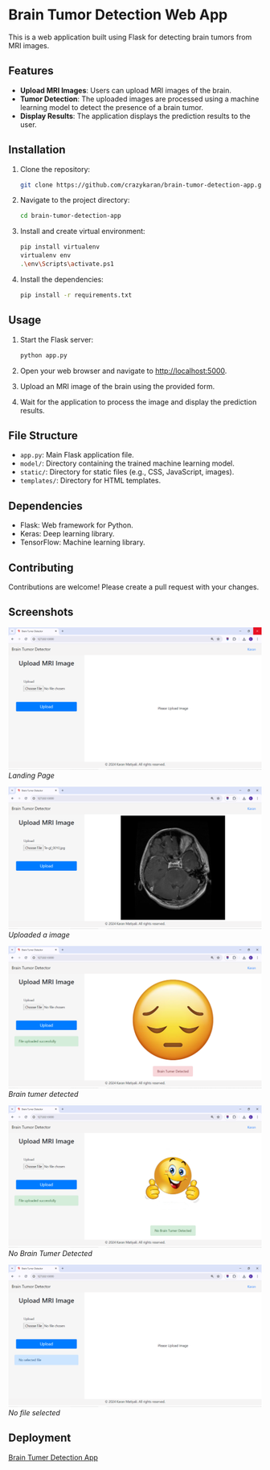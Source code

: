 # Brain Tumor Detection Web App

This is a web application built using Flask for detecting brain tumors from MRI images.

## Features

- **Upload MRI Images**: Users can upload MRI images of the brain.
- **Tumor Detection**: The uploaded images are processed using a machine learning model to detect the presence of a brain tumor.
- **Display Results**: The application displays the prediction results to the user.

## Installation

1. Clone the repository:

    ```bash
    git clone https://github.com/crazykaran/brain-tumor-detection-app.git
    ```

2. Navigate to the project directory:

    ```bash
    cd brain-tumor-detection-app
    ```

3. Install and create virtual environment:

    ```bash
    pip install virtualenv
    virtualenv env
    .\env\Scripts\activate.ps1
    ```

4. Install the dependencies:

    ```bash
    pip install -r requirements.txt
    ```

## Usage

1. Start the Flask server:

    ```bash
    python app.py
    ```

2. Open your web browser and navigate to [http://localhost:5000](http://localhost:5000).

3. Upload an MRI image of the brain using the provided form.

4. Wait for the application to process the image and display the prediction results.

## File Structure

- `app.py`: Main Flask application file.
- `model/`: Directory containing the trained machine learning model.
- `static/`: Directory for static files (e.g., CSS, JavaScript, images).
- `templates/`: Directory for HTML templates.

## Dependencies

- Flask: Web framework for Python.
- Keras: Deep learning library.
- TensorFlow: Machine learning library.

## Contributing

Contributions are welcome! Please create a pull request with your changes.

## Screenshots

![Preview 1](static/images/preview1.png)*Landing Page*

![Preview 2](static/images/preview2.png)*Uploaded a image*

![Preview 3](static/images/preview3.png)*Brain tumer detected*

![Preview 4](static/images/preview4.png)*No Brain Tumer Detected*

![Preview 5](static/images/preview5.png)*No file selected*


## Deployment
[Brain Tumer Detection App](https://brain-tumor-detection-app.onrender.com/)
